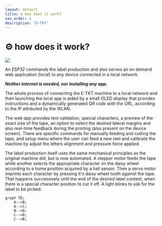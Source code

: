 ```yaml
---
layout: default
title: ⚙️ how does it work?
nav_order: 4
description: "E-TKT"
---
```


# ⚙️ **how does it work?**

<img src="https://user-images.githubusercontent.com/15098003/190712733-7855c07e-cdea-4190-abf4-61ba5b3f6721.png">

An *ESP32* commands the label production and also serves an on demand web application (local) to any device connected in a local network.

***Neither internet is needed, nor installing any app.***

The whole process of connecting the E-TKT machine to a local network and then launching the local app is aided by a small *OLED display* that provides instructions and a dynamically generated *QR code* with the *URL*, according to the IP attributed by the WLAN.

The *web app* provides text validation, special characters, a preview of the exact size of the tape, an option to select the desired lateral margins and also real-time feedback during the printing (also present on the device screen). There are specific commands for manually feeding and cutting the tape, and setup menu where the user can feed a new reel and calibrate the machine by adjust the letters alignment and pressure force applied.

The label production itself uses the same mechanical principles as the original machine did, but is now automated. A stepper motor feeds the tape while another selects the appropriate character on the daisy wheel according to a home position acquired by a hall sensor. Then a servo motor imprints each character by pressing it's daisy wheel tooth against the tape. That happens successively until the end of the desired label content, when there is a special character position to cut it off. A light blinks to ask for the label to be picked.


```mermaid
graph TD;
    A-->B;
    A-->C;
    B-->D;
    C-->D;
    C-->B;
```

